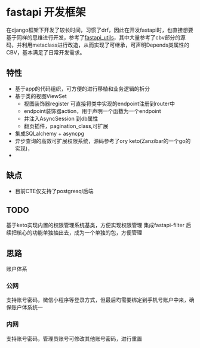 # fastapi 开发框架
在django框架下开发了较长时间，习惯了drf，因此在开发fastapi时，也直接想要基于同样的思维进行开发，参考了<a href="https://github.com/dmontagu/fastapi-utils">fastapi_utils</a>，其中大量参考了cbv部分的源码，并利用metaclass进行改造，从而实现了可继承，可声明Depends类属性的CBV，基本满足了日常开发需求。
## 特性
- 基于app的代码组织，可方便的进行移植和业务逻辑的拆分
- 基于类的视图ViewSet
  - 视图装饰器register 可直接将类中实现的endpoint注册到router中
  - endpoint装饰器action，用于声明一个函数为一个endpoint
  - 并注入AsyncSession 到db属性
  - 翻页插件，pagination_class,可扩展
- 集成SQLalchemy + asyncpg
- 异步查询的高效可扩展权限系统，源码参考了ory keto(Zanzibar的一个go的实现)，
- 
## 缺点
- 目前CTE仅支持了postgresql后端

## TODO
基于keto实现内置的权限管理系统基类，方便实现权限管理
集成fastapi-filter
后续把核心的功能单独抽出去，成为一个单独的包，方便管理


## 思路
账户体系
### 公网
支持账号密码，微信小程序等登录方式，但最后均需要绑定到手机号账户中来，确保账户体系统一

### 内网
支持账号密码，管理员账号可修改其他账号密码，进行重置